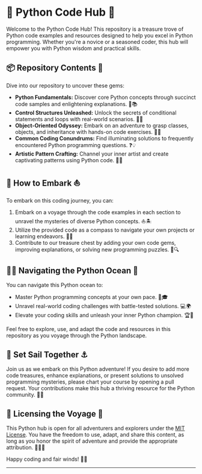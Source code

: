 # 🐍 Python Code Hub 🚀

Welcome to the Python Code Hub! This repository is a treasure trove of Python code examples and resources designed to help you excel in Python programming. Whether you're a novice or a seasoned coder, this hub will empower you with Python wisdom and practical skills.

## 📦 Repository Contents 📜

Dive into our repository to uncover these gems:

- **Python Fundamentals:** Discover core Python concepts through succinct code samples and enlightening explanations. 🐍📚
- **Control Structures Unleashed:** Unlock the secrets of conditional statements and loops with real-world scenarios. 🤖🤯
- **Object-Oriented Odyssey:** Embark on an adventure to grasp classes, objects, and inheritance with hands-on code exercises. 🧬🚀
- **Common Coding Conundrums:** Find illuminating solutions to frequently encountered Python programming questions. ❓💡
- **Artistic Pattern Crafting:** Channel your inner artist and create captivating patterns using Python code. 🎨✨

## 🚀 How to Embark ⛵

To embark on this coding journey, you can:

1. Embark on a voyage through the code examples in each section to unravel the mysteries of diverse Python concepts. ⛵🏝️
2. Utilize the provided code as a compass to navigate your own projects or learning endeavors. 🧭🌐
3. Contribute to our treasure chest by adding your own code gems, improving explanations, or solving new programming puzzles. 💎🔍

## 🧑‍💻 Navigating the Python Ocean 🌊

You can navigate this Python ocean to:

- Master Python programming concepts at your own pace. 📖🎓
- Unravel real-world coding challenges with battle-tested solutions. 💻🌍
- Elevate your coding skills and unleash your inner Python champion. 🏆💪

Feel free to explore, use, and adapt the code and resources in this repository as you voyage through the Python landscape.

## 🤝 Set Sail Together ⚓

Join us as we embark on this Python adventure! If you desire to add more code treasures, enhance explanations, or present solutions to unsolved programming mysteries, please chart your course by opening a pull request. Your contributions make this hub a thriving resource for the Python community. 🚢🤗

## 📄 Licensing the Voyage 📜

This Python hub is open for all adventurers and explorers under the [MIT License](LICENSE). You have the freedom to use, adapt, and share this content, as long as you honor the spirit of adventure and provide the appropriate attribution. 🏴‍☠️📜

Happy coding and fair winds! 🚀🌊

---
